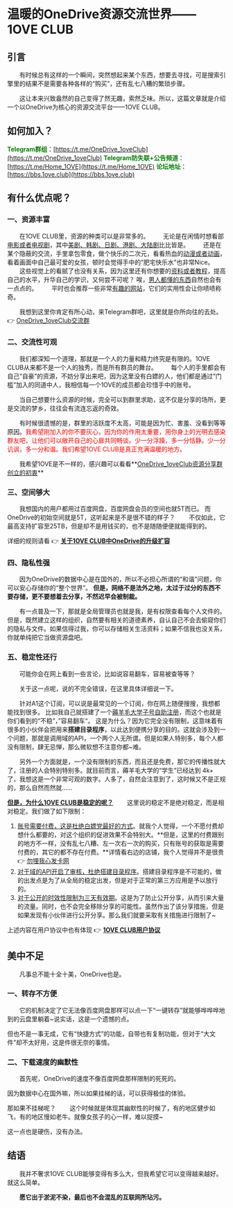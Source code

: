 # 温暖的OneDrive资源交流世界——1OVE CLUB

## 引言

&emsp;&emsp;有时候总有这样的一个瞬间，突然想起来某个东西，想要去寻找，可是搜索引擎里的结果不是需要各种各样的“购买”，还有乱七八糟的繁琐步骤。

&emsp;&emsp;这让本来兴致盎然的自己变得了然无趣，索然乏味。所以，这篇文章就是介绍一个以OneDrive为核心的资源交流平台——1OVE CLUB。

## 如何加入？

<font style="color:green">**Telegram群组**</font>：[https://t.me/OneDrive_1oveClub](https://t.me/OneDrive_1oveClub)
<font style="color:green">**Telegram防失联+公告频道**</font>：[https://t.me/Home_1OVE](https://t.me/Home_1OVE)
<font style="color:green">**论坛地址**</font>：[https://bbs.1ove.club](https://bbs.1ove.club)

## 有什么优点呢？

### 一、资源丰富

&emsp;&emsp;在1OVE CLUB里，资源的种类可以是非常多的。
&emsp;&emsp;无论是在闲情时想看部<u>电影或者电视剧</u>，其中<u>美剧、韩剧、日剧、港剧、大陆剧</u>比比皆是。
&emsp;&emsp;还是在某个隐蔽的交流，手里拿包零食，做个快乐的二次元，看看热血的<u>动漫或者动画</u>，看着画面中自己最可爱的女孩，顿时会觉得手中的“肥宅快乐水”也非常Nice。
&emsp;&emsp;这些视觉上的看腻了也没有关系，因为这里还有你想要的<u>资料或者教程</u>，提高自己的水平，升华自己的学识，又何尝不可呢？
唉，<u>男人都懂的东西</u>自然也会有一点点的。
&emsp;&emsp;平时也会推荐一些非常<u>有趣的网站</u>，它们的实用性会让你啧啧称奇。

&emsp;&emsp;我想到这里你肯定有所心动，来Telegram群吧，这里就是你所向往的去处。 👉 [OneDrive_1oveClub交流群](https://t.me/OneDrive_1oveClub)

### 二、交流性可观

&emsp;&emsp;我们都深知一个道理，那就是一个人的力量和精力终究是有限的。1OVE CLUB从来都不是一个人的独秀，而是所有群员的舞台。
&emsp;&emsp;每个人的手里都会有自己“自豪”的资源，不妨分享出来吧，因为这里没有白嫖的人，他们都是通过“门槛”加入的同道中人，我相信每一个1OVE的成员都会珍惜手中的账号。

&emsp;&emsp;当自己想要什么资源的时候，完全可以到群里求助，这不仅是分享的场所，更是交流的梦乡，往往会有流连忘返的奇效。

&emsp;&emsp;有时候很遗憾的是，群里的活跃度不太高，可能是因为忙、害羞、没看到等等原因。<font style="color:red">我希望刚加入的你不要灰心，因为你的作用太重要，用你身上的光明去感染群友吧，让他们可以敞开自己的心扉共同畅谈。少一分浮躁，多一分恬静。少一分讥讽，多一分和谐。我们希望1OVE CLUB是真正充满温暖的地方。</font>

&emsp;&emsp;我希望1OVE是不一样的，感兴趣可以看看**[OneDrive_1oveClub资源分享群创立的初衷](https://www.qian.blue/archives/OneDrive_1oveClub-Original_Intention.html)**

### 三、空间够大

&emsp;&emsp;我想国内的用户都用过百度网盘，百度网盘会员的空间也就5T而已。
而OneDrive的初始空间就是5T，这听起来是不是很不错的样子？
&emsp;&emsp;不仅如此，它最高支持扩容至25TB，但是却不是用钱买的，也不是随随便便就能得到的。

详细的规则请看 👉 [**关于1OVE CLUB中OneDrive的升级扩容**](https://www.qian.blue/archives/About_OneDriveExpansion.html)

### 四、隐私性强

&emsp;&emsp;因为OneDrive的数据中心是在国外的，所以不必担心所谓的“和谐”问题，你可以安心存储你的“整个世界”。
**但是，网络不是法外之地，太过于过分的东西不要存储，更不要想着去分享，不然迟早会被制裁。**

&emsp;&emsp;有一点普及一下，那就是全局管理员也就是我，是有权限查看每个人文件的。但是，既然建立这样的组织，自然要有相关的道德素养，自认自己不会去偷窥你们的隐私与文件。如果信得过我，你可以存储相关生活资料；如果不信我也没关系，你就单纯把它当做资源盘吧。

### 五、稳定性还行

&emsp;&emsp;可能你会在网上看到一些言论，比如说容易翻车，容易被查等等？

&emsp;&emsp;关于这一点呢，说的不完全错误，在这里具体详细说一下。

&emsp;&emsp;针对A1这个订阅，可以说是最常见的一个订阅，你在网上随便搜搜，我想都能找到很多。
比如我自己就搭建了一个[薅羊毛大学子号自助注册](https://ceo.qiantigers.workers.dev/)，而这个也就是你们看到的“不稳”，”容易翻车“。
这是为什么？因为它完全没有限制，这意味着有很多的小伙伴会把用来**搭建目录程序**，以此达到便携分享的目的。这就会涉及到一个问题，那就是调用域的API，一个两个人无所谓。但是如果人特别多，每个人都没有限制，肆无忌惮，那么微软想不注意你都~难。

&emsp;&emsp;另外一个方面就是，一个没有限制的东西，而且还是免费，那它的传播性就大了，注册的人会特别特别多。就目前而言，薅羊毛大学的“学生”已经达到 4k+ 了，我想这是一个非常可观的数字。人多了，自然会注意到了，这时候又不是正规的，那么自然而然就……

**<u>但是，为什么1OVE CLUB是稳定的呢？</u>**
&emsp;&emsp;这里说的稳定不是绝对稳定，而是相对稳定。我们做了如下限制：

1. <u>账号需要付费，这是杜绝白嫖党最好的方式</u>。就我个人觉得，一个不愿付费却想什么都要的，对这个组织的促进效果不会特别大。**但是，这里的付费跟别的地方不一样，没有乱七八糟、左一次右一次的购买，只有账号的获取是需要付费的，其它的都不存在付费。**详情看右边的店铺，我个人觉得并不是很贵 👉 [勿埋我心发卡网](https://shop.qian.blue/)
2. <u>对于域的API开启了审核，杜绝搭建目录程序</u>。搭建目录程序是不可能的，做的出发点是为了从全局的稳定出发，但是对于正常的第三方应用是予以放行的。
3. <u>对于公开的时效性限制为三天有效期</u>。这是为了防止公开分享，从而引来大量的流量。同时，也不会完全移除分享的可能性。虽然作出了该分享措施，但是如果发现有小伙伴进行公开分享。那么我们就要采取有关措施进行限制了~

上述内容在用户协议中也有体现 👉 **[1OVE CLUB用户协议](https://www.qian.blue/archives/YongHuXieYi.html)**

## 美中不足

&emsp;&emsp;凡事总不能十全十美，OneDrive也是。

### 一、转存不方便

&emsp;&emsp;它的机制决定了它无法像百度网盘那样可以点一下“一键转存”就能够哗哗哗地到的云盘里躺着~说实话，这是一个遗憾的点。

但也不是一事无成，它有“快捷方式”的功能，自带也有复制功能，但对于“大文件”却不太好用，这是件很无奈的事情。

### 二、下载速度的幽默性

&emsp;&emsp;首先呢，OneDrive的速度不像百度网盘那样限制的死死的。

因为数据中心在国外嘛，所以如果挂梯的话，可以获得极佳的体验。

那如果不挂梯呢？
&emsp;&emsp;这个时候就是体现其幽默性的时候了，有的地区健步如飞，有的地区慢如老牛。就像女孩子的心一样，难以捉摸~

这一点也是硬伤，没有办法。

## 结语

&emsp;&emsp;我并不奢求1OVE CLUB能够变得有多么大，但我希望它可以变得越来越好。就这么简单。

&emsp;&emsp;**愿它出于淤泥不染，最后也不会混乱的互联网所玷污。**
